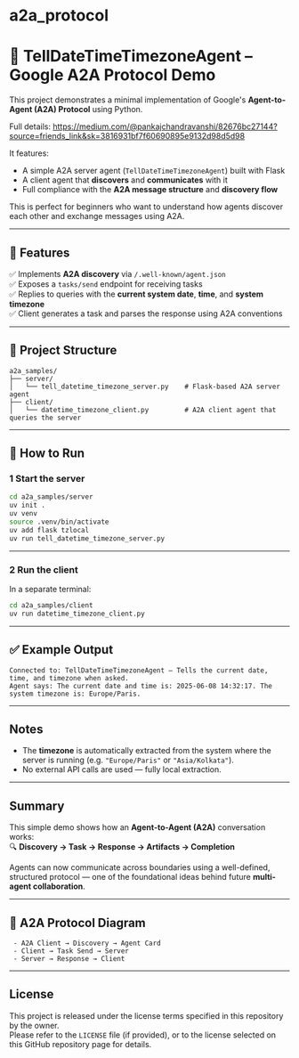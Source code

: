 # a2a_protocol
# 📍 TellDateTimeTimezoneAgent – Google A2A Protocol Demo

This project demonstrates a minimal implementation of Google's **Agent-to-Agent (A2A) Protocol** using Python.

Full details: https://medium.com/@pankajchandravanshi/82676bc27144?source=friends_link&sk=3816931bf7f60690895e9132d98d5d98

It features:

- A simple A2A server agent (`TellDateTimeTimezoneAgent`) built with Flask  
- A client agent that **discovers** and **communicates** with it  
- Full compliance with the **A2A message structure** and **discovery flow**  

This is perfect for beginners who want to understand how agents discover each other and exchange messages using A2A.

---

## 🚀 Features

✅ Implements **A2A discovery** via `/.well-known/agent.json`  
✅ Exposes a `tasks/send` endpoint for receiving tasks  
✅ Replies to queries with the **current system date**, **time**, and **system timezone**  
✅ Client generates a task and parses the response using A2A conventions  

---

## 📂 Project Structure

```plaintext
a2a_samples/
├── server/
│   └── tell_datetime_timezone_server.py    # Flask-based A2A server agent
├── client/
│   └── datetime_timezone_client.py         # A2A client agent that queries the server
```

---

## 🧪 How to Run

### 1 Start the server

```bash
cd a2a_samples/server
uv init .
uv venv
source .venv/bin/activate
uv add flask tzlocal
uv run tell_datetime_timezone_server.py
```

---

### 2 Run the client

In a separate terminal:

```bash
cd a2a_samples/client
uv run datetime_timezone_client.py
```

---

## ✅ Example Output

```plaintext
Connected to: TellDateTimeTimezoneAgent – Tells the current date, time, and timezone when asked.
Agent says: The current date and time is: 2025-06-08 14:32:17. The system timezone is: Europe/Paris.
```

---

## Notes

- The **timezone** is automatically extracted from the system where the server is running (e.g. `"Europe/Paris"` or `"Asia/Kolkata"`).  
- No external API calls are used — fully local extraction.

---

## Summary

This simple demo shows how an **Agent-to-Agent (A2A)** conversation works:  
🔍 **Discovery → Task → Response → Artifacts → Completion**

Agents can now communicate across boundaries using a well-defined, structured protocol — one of the foundational ideas behind future **multi-agent collaboration**.

---

## 📌 A2A Protocol Diagram
     - A2A Client → Discovery → Agent Card
     - Client → Task Send → Server
     - Server → Response → Client
---

## License

This project is released under the license terms specified in this repository by the owner.  
Please refer to the `LICENSE` file (if provided), or to the license selected on this GitHub repository page for details.
